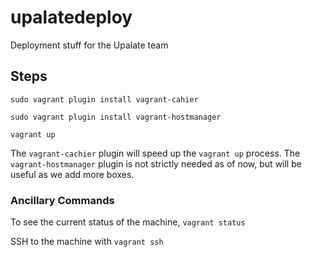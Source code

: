 # upalatedeploy
Deployment stuff for the Upalate team 

## Steps

	sudo vagrant plugin install vagrant-cahier

	sudo vagrant plugin install vagrant-hostmanager

	vagrant up

The `vagrant-cachier` plugin will speed up the `vagrant up` process.
The `vagrant-hostmanager` plugin is not strictly needed as of now, but
will be useful as we add more boxes.

### Ancillary Commands

 To see the current status of the machine, `vagrant status`

SSH to the machine with `vagrant ssh`


